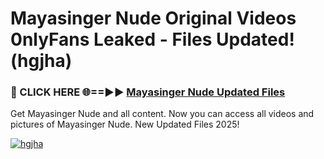 # Mayasinger Nude Original Videos 0nlyFans Leaked - Files Updated! (hgjha)

<h3>🔴 CLICK HERE 🌐==►► <a href="https://tinyurl.com/yrmya6cz" rel="nofollow">Mayasinger Nude Updated Files</a></h3>

Get Mayasinger Nude and all content. Now you can access all videos and pictures of Mayasinger Nude. New Updated Files 2025!

[![hgjha](https://i.imgur.com/FMdXYCs.gif)](https://tinyurl.com/yrmya6cz)
